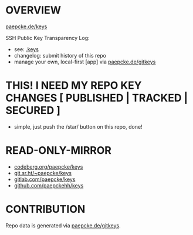 # OVERVIEW 

[paepcke.de/keys](https://paepcke.de/keys/)

SSH Public Key Transparency Log:

- see: [.keys](https://github.com/paepckehh/keys/blob/main/.keys)
- changelog: submit history of this repo
- manage your own, local-first [app] via [paepcke.de/gitkeys](https://paepcke.de/gitkeys/)

# THIS! I NEED MY REPO KEY CHANGES [ PUBLISHED | TRACKED | SECURED ]

- simple, just push the /star/ button on this repo, done!

# READ-ONLY-MIRROR

* [codeberg.org/paepcke/keys](https://codeberg.org/paepcke/keys)
* [git.sr.ht/~paepcke/keys](https://git.sr.ht/~paepcke/keys)
* [gitlab.com/paepcke/keys](https://gitlab.com/paepcke/keys)
* [github.com/paepckehh/keys](https://github.com/paepckehh/keys)

# CONTRIBUTION

Repo data is generated via [paepcke.de/gitkeys](https://paepcke.de/gitkeys/).
